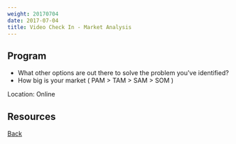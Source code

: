 ```yaml
---
weight: 20170704
date: 2017-07-04
title: Video Check In - Market Analysis
---
```


## Program

* What other options are out there to solve the problem you've identified?
* How big is your market ( PAM > TAM > SAM > SOM )

Location: Online

## Resources

[Back](/schedule)